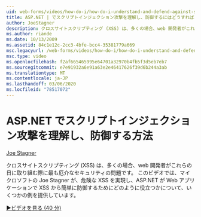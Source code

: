 ```yaml
---
uid: web-forms/videos/how-do-i/how-do-i-understand-and-defend-against-script-injection-attacks-in-aspnet
title: ASP.NET | でスクリプトインジェクション攻撃を理解し、防御するにはどうすればよいですか。Microsoft Docs
author: JoeStagner
description: クロスサイトスクリプティング (XSS) は、多くの場合、web 開発者がこれらの日に取り組む際に最も厄介なセキュリティの問題です。 このビデオでは、マイクロソフトの Joe Stagner pro...
ms.author: riande
ms.date: 10/13/2009
ms.assetid: 84c1e12c-2cc3-4bfe-bcc4-35381779a669
msc.legacyurl: /web-forms/videos/how-do-i/how-do-i-understand-and-defend-against-script-injection-attacks-in-aspnet
msc.type: video
ms.openlocfilehash: f2af665465995e64701a32970b4fb5f3d5eb7eb7
ms.sourcegitcommit: e7e91932a6e91a63e2e46417626f39d6b244a3ab
ms.translationtype: MT
ms.contentlocale: ja-JP
ms.lasthandoff: 03/06/2020
ms.locfileid: "78517072"
---
```

# <a name="how-do-i-understand-and-defend-against-script-injection-attacks-in-aspnet"></a>ASP.NET でスクリプトインジェクション攻撃を理解し、防御する方法

[Joe Stagner](https://github.com/JoeStagner)

クロスサイトスクリプティング (XSS) は、多くの場合、web 開発者がこれらの日に取り組む際に最も厄介なセキュリティの問題です。 このビデオでは、マイクロソフトの Joe Stagner が、危険な XSS を実現し、ASP.NET が Web アプリケーションで XSS から簡単に防御するためにどのように役立つかについて、いくつかの例を提供しています。

[&#9654;ビデオを見る (40 分)](https://channel9.msdn.com/Blogs/ASP-NET-Site-Videos/how-do-i-understand-and-defend-against-script-injection-attacks-in-aspnet)
